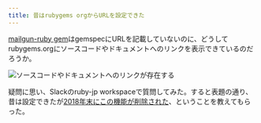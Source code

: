 ```yaml
---
title: 昔はrubygems orgからURLを設定できた
---
```

[mailgun-ruby gem](https://rubygems.org/gems/mailgun-ruby)はgemspecにURLを記載していないのに、どうしてrubygems.orgにソースコードやドキュメントへのリンクを表示できているのだろうか。

![](https://lh3.googleusercontent.com/eXTwKPkCTc9JNKhEP6A0JWC53GJtt7nPgF-x2SWS83KgOhVBiXgjwxN3JVze3XsNaAQN0fbov7UhnDEN90HW-wQ2pHlnEq1U8kCJvwsogADf3JupLlXzSy8RcH4yEM6qq5NeD25OY4CXPmHzba78-yXWfqwrceaLtaEG0CST012LX5TyaNgz9iPxunid "ソースコードやドキュメントへのリンクが存在する")

疑問に思い、Slackのruby-jp workspaceで質問してみた。すると表題の通り、昔は設定できたが[2018年末にこの機能が削除された](https://github.com/rubygems/rubygems.org/pull/1815)、ということを教えてもらった。
